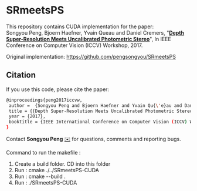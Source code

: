 # SRmeetsPS

This repository contains CUDA implementation  for the paper:  
Songyou Peng, Bjoern Haefner, Yvain Queau and Daniel Cremers, "**[Depth Super-Resolution Meets Uncalibrated Photometric Stereo](https://arxiv.org/abs/1708.00411)**", In IEEE Conference on Computer Vision (ICCV) Workshop, 2017.

Original implementation: https://github.com/pengsongyou/SRmeetsPS

## Citation
If you use this code, please cite the paper:
```sh
@inproceedings{peng2017iccvw,
 author =  {Songyou Peng and Bjoern Haefner and Yvain Qu{\'e}au and Daniel Cremers},
 title = {{Depth Super-Resolution Meets Uncalibrated Photometric Stereo}},
 year = {2017},
 booktitle = {IEEE International Conference on Computer Vision (ICCV) Workshop},
}
```
Contact **Songyou Peng** [:envelope:](mailto:psy920710@gmail.com) for questions, comments and reporting bugs.

Command to run the makefile :
1. Create a build folder. CD into this folder
2. Run : cmake ./../SRmeetsPS-CUDA
3. Run : cmake --build .
4. Run : ./SRmeetsPS-CUDA
